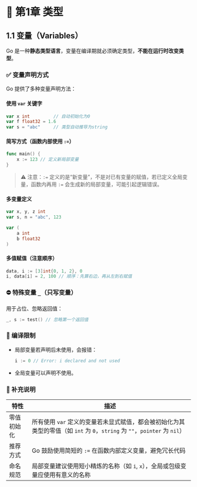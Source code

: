 
# 📘 第1章 类型

## 1.1 变量（Variables）

Go 是一种**静态类型语言**，变量在编译期就必须确定类型，**不能在运行时改变类型**。

### ✅ 变量声明方式

Go 提供了多种变量声明方法：

#### 使用 `var` 关键字
```go
var x int         // 自动初始化为0
var f float32 = 1.6
var s = "abc"     // 类型自动推导为string
```

#### 简写方式（函数内部使用 `:=`）
```go
func main() {
    x := 123 // 定义新局部变量
}
```

> ⚠️ 注意：`:=` 定义的是“新变量”，不是对已有变量的赋值，若已定义全局变量，函数内再用 `:=` 会生成新的局部变量，可能引起逻辑错误。

#### 多变量定义
```go
var x, y, z int
var s, n = "abc", 123

var (
    a int
    b float32
)
```

#### 多值赋值（注意顺序）
```go
data, i := [3]int{0, 1, 2}, 0
i, data[i] = 2, 100 // 顺序：先算右边，再从左到右赋值
```

### ⛔️ 特殊变量 `_`（只写变量）
用于占位、忽略返回值：
```go
_, s := test() // 忽略第一个返回值
```

### 🚫 编译限制
- 局部变量若声明后未使用，会报错：
  ```go
  i := 0 // Error: i declared and not used
  ```
- 全局变量可以声明不使用。

### 🧠 补充说明

| 特性 | 描述 |
|------|------|
| 零值初始化 | 所有使用 `var` 定义的变量若未显式赋值，都会被初始化为其类型的零值（如 `int` 为 `0`，`string` 为 `""`，`pointer` 为 `nil`） |
| 推荐方式 | Go 鼓励使用简短的 `:=` 在函数内部定义变量，避免冗长代码 |
| 命名规范 | 局部变量建议使用短小精炼的名称（如 `i`, `x`），全局或包级变量应使用有意义的名称 |
